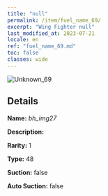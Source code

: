 ```yaml
---
title: "null"
permalink: /item/fuel_name_69/
excerpt: "Wing Fighter null"
last_modified_at: 2023-07-21
locale: en
ref: "fuel_name_69.md"
toc: false
classes: wide
---
```



 ![Unknown_69](/images/item/bh_img27_p.png)



## Details

 **Name:** *bh_img27* 

 **Description:** 

 **Rarity:** 1 

 **Type:** 48 

 **Suction:** false 

 **Auto Suction:** false 


